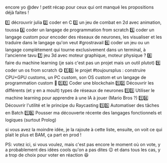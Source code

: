 encore yo @dev !
petit récap pour ceux qui ont manqué les propositions déjà faites !

:one: décrouvrir julia
:two: coder en C
:three: un jeu de combat en 2d avec animation, toussa
:four: coder un langage de programmation from scratch
:five: coder un langage custom pour encoder des réseaux de neurones, les visualiser et les traduire dans le langage qu'on veut #grostravail
:six: coder un jeu ou un langage complétement qui tourne exclusivement dans un terminal, à l'ancienne tavu
:seven: jeu 3d avec moteur graphique, moteur physique ?
:eight: faire du machine learning (je sais c'est pas un projet mais un outil plutot)
:nine: coder un os from scratch :yum:
:one::zero: le projet #toujoursplus : construire CPU+GPU customs, un PC custom, son OS custom et un langage de programmation custom :muscle:
:one::one: Coder une blockchain
:one::two: Découvrir les différents (et y en a moult) types de réseaux de neurones
:one::three: Utiliser le machine learning pour apprendre à une IA à jouer (Mario Bros ?)
:one::four: Découvrir l'utilité et le principe du Raycasting
:one::five: Automatiser des tâches en Batch 
:one::six: Pousser ma découverte récente des langages fonctionnels et logiques (surtout Prolog)

si vous avez la moindre idée, je la rajoute à cette liste, ensuite, on voit ce qui plait le plus et BAM, ça part en prod !

PS: votez ici, si vous voulez, mais c'est pas encore le moment où on vote, y a probablement des idées cools qu'on a pas dites :wink: et dans tous les cas, y a trop de choix pour voter en réaction :laughing:
